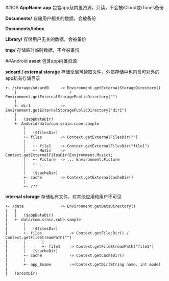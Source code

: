 ##IOS
**AppName.app** 包含app及内置资源，只读，不会被iCloud或iTunes备份

**Documents/** 存储用户相关的数据，会被备份

**Documents/Inbox** 

**Library/** 存储用户无关的数据，会被备份

**tmp/** 存储临时临时数据，不会被备份

##Android
**asset** 包含app内置资源

**sdcard / external storage** 存储全局可读取文件，外部存储中也包含可对外的app私有存储目录

```
+- /storage/sdcard0     -> Environment.getExternalStorageDirectory()
    |                       / Environment.getExternalStoragePublicDirectory("")
    |
    +- dir1             -> Environment.getExternalStoragePublicDirectory("dir1")
    |
    |   ($appDataDir)
    +- Andorid/data/com.srain.cube.sample
        |
        |   ($filesDir)
        +- files        -> Context.getExternalFilesDir("")
        |   |
        |   +- file1    -> Context.getExternalFilesDir("file1")
        |   +- Music    -> Context.getExternalFilesDir(Environment.Music);
        |   +- Picture  -> ... Environment.Picture
        |   +- ...
        |
        |   ($cacheDir)
        +- cache        -> Context.getExternalCacheDir()
        |
        +- ???
```

**internal storage** 存储私有文件，对其他应用和用户不可见

```
+- /data                -> Environment.getDataDirectory()
|   |
|   |   ($appDataDir)
|   +- data/com.srain.cube.sample
|       |
|       |   ($filesDir)
|       +- files            -> Context.getFilesDir() / Context.getFileStreamPath("")
|       |       |
|       |       +- file1    -> Context.getFileStreamPath("file1")
|       |   ($cacheDir)
|       +- cache            -> Context.getCacheDir()
|       |
|       +- app_$name        ->(Context.getDir(String name, int mode)
|
|   ($rootDir)
```